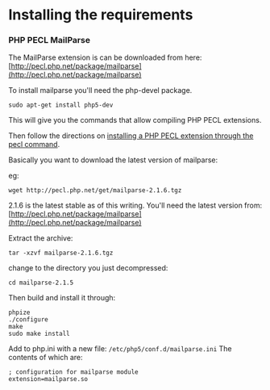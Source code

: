 Installing the requirements
===========================

### PHP PECL MailParse

The MailParse extension is can be downloaded from here: [http://pecl.php.net/package/mailparse](http://pecl.php.net/package/mailparse)

To install mailparse you'll need the php-devel package.
```
sudo apt-get install php5-dev
```
This will give you the commands that allow compiling PHP PECL extensions.

Then follow the directions on [installing a PHP PECL extension through the pecl command](http://php.net/manual/en/install.pecl.phpize.php).

Basically you want to download the latest version of mailparse:

eg:
```
wget http://pecl.php.net/get/mailparse-2.1.6.tgz
```
2.1.6 is the latest stable as of this writing. You'll need the latest version from: [http://pecl.php.net/package/mailparse](http://pecl.php.net/package/mailparse)

Extract the archive:
```
tar -xzvf mailparse-2.1.6.tgz
```
change to the directory you just decompressed:
```
cd mailparse-2.1.5
```
Then build and install it through:
```
phpize
./configure
make
sudo make install
```
Add to php.ini with a new file: ``/etc/php5/conf.d/mailparse.ini``
The contents of which are:
```
; configuration for mailparse module
extension=mailparse.so
```

